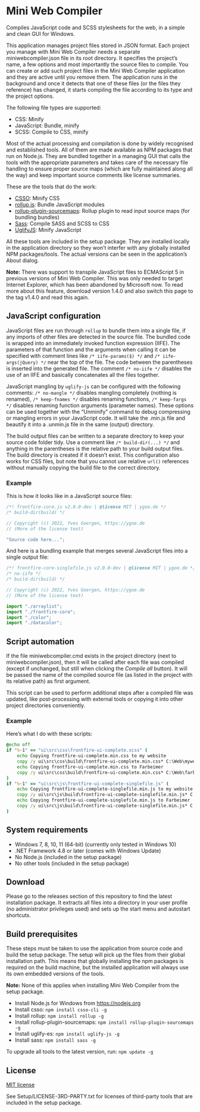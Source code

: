 Mini Web Compiler
=================

Compiles JavaScript code and SCSS stylesheets for the web, in a simple and clean GUI for Windows.

This application manages project files stored in JSON format. Each project you manage with Mini Web Compiler needs a separate miniwebcompiler.json file in its root directory. It specifies the project’s name, a few options and most importantly the source files to compile. You can create or add such project files in the Mini Web Compiler application and they are active until you remove them. The application runs in the background and once it detects that one of these files (or the files they reference) has changed, it starts compiling the file according to its type and the project options.

The following file types are supported:

* CSS: Minify
* JavaScript: Bundle, minify
* SCSS: Compile to CSS, minify

Most of the actual processing and compilation is done by widely recognised and established tools. All of them are made available as NPM packages that run on Node.js. They are bundled together in a managing GUI that calls the tools with the appropriate parameters and takes care of the necessary file handling to ensure proper source maps (which are fully maintained along all the way) and keep important source comments like license summaries.

These are the tools that do the work:

* [CSSO](https://github.com/css/csso): Minify CSS
* [rollup.js](https://github.com/rollup/rollup): Bundle JavaScript modules
* [rollup-plugin-sourcemaps](https://github.com/maxdavidson/rollup-plugin-sourcemaps): Rollup plugin to read input source maps (for bundling bundles)
* [Sass](https://github.com/sass/dart-sass): Compile SASS and SCSS to CSS
* [UglifyJS](https://github.com/mishoo/UglifyJS): Minify JavaScript

All these tools are included in the setup package. They are installed locally in the application directory so they won’t interfer with any globally installed NPM packages/tools. The actual versions can be seen in the application’s About dialog.

**Note:** There was support to transpile JavaScript files to ECMAScript 5 in previous versions of Mini Web Compiler. This was only needed to target Internet Explorer, which has been abandoned by Microsoft now. To read more about this feature, download version 1.4.0 and also switch this page to the tag v1.4.0 and read this again.

JavaScript configuration
------------------------
JavaScript files are run through `rollup` to bundle them into a single file, if any imports of other files are detected in the source file. The bundled code is wrapped into an immediately invoked function expression (IIFE). The parameters of that function and the arguments when calling it can be specified with comment lines like `/* iife-params($) */` and `/* iife-args(jQuery) */` near the top of the file. The code between the parentheses is inserted into the generated file. The comment `/* no-iife */` disables the use of an IIFE and basically concatenates all the files together.

JavaScript mangling by `uglify-js` can be configured with the following comments: `/* no-mangle */` disables mangling completely (nothing is renamed), `/* keep-fnames */` disables renaming functions, `/* keep-fargs */` disables renaming function arguments (parameter names). These options can be used together with the “Unminify” command to debug compressing or mangling errors in your JavaScript code. It will take the .min.js file and beautify it into a .unmin.js file in the same (output) directory.

The build output files can be written to a separate directory to keep your source code folder tidy. Use a comment like `/* build-dir(...) */` and anything in the parentheses is the relative path to your build output files. The build directory is created if it doesn’t exist. This configuration also works for CSS files, but note that you cannot use relative `url()` references without manually copying the build file to the correct directory.

### Example

This is how it looks like in a JavaScript source files:

```js
/*! frontfire-core.js v2.0.0-dev | @license MIT | ygoe.de */
/* build-dir(build) */

// Copyright (c) 2022, Yves Goergen, https://ygoe.de
// (More of the license text)

"Source code here...";
```

And here is a bundling example that merges several JavaScript files into a single output file:

```js
/*! frontfire-core-singlefile.js v2.0.0-dev | @license MIT | ygoe.de */
/* no-iife */
/* build-dir(build) */

// Copyright (c) 2022, Yves Goergen, https://ygoe.de
// (More of the license text)

import "./arraylist";
import "./frontfire-core";
import "./color";
import "./datacolor";
```

Script automation
-----------------
If the file miniwebcompiler.cmd exists in the project directory (next to miniwebcompiler.json), then it will be called after each file was compiled (except if unchanged, but still when clicking the *Compile all* button). It will be passed the name of the compiled source file (as listed in the project with its relative path) as first argument.

This script can be used to perform additional steps after a compiled file was updated, like post-processing with external tools or copying it into other project directories conveniently.

### Example

Here’s what I do with these scripts:

```cmd
@echo off
if "%~1" == "ui\src\css\frontfire-ui-complete.scss" (
	echo Copying frontfire-ui-complete.min.css to my website
	copy /y ui\src\css\build\frontfire-ui-complete.min.css* C:\Web\mywebsite\lib\frontfire2 >nul
	echo Copying frontfire-ui-complete.min.css to Farbeimer
	copy /y ui\src\css\build\frontfire-ui-complete.min.css* C:\Web\farbeimer\lib\frontfire2 >nul
)
if "%~1" == "ui\src\js\frontfire-ui-complete-singlefile.js" (
	echo Copying frontfire-ui-complete-singlefile.min.js to my website
	copy /y ui\src\js\build\frontfire-ui-complete-singlefile.min.js* C:\Web\mywebsite\lib\frontfire2 >nul
	echo Copying frontfire-ui-complete-singlefile.min.js to Farbeimer
	copy /y ui\src\js\build\frontfire-ui-complete-singlefile.min.js* C:\Web\farbeimer\lib\frontfire2 >nul
)
```

System requirements
-------------------
* Windows 7, 8, 10, 11 (64-bit) (currently only tested in Windows 10)
* .NET Framework 4.8 or later (comes with Windows Update)
* No Node.js (included in the setup package)
* No other tools (included in the setup package)

Download
--------
Please go to the releases section of this repository to find the latest installation package. It extracts all files into a directory in your user profile (no administrator privileges used) and sets up the start menu and autostart shortcuts.

Build prerequisites
-------------------
These steps must be taken to use the application from source code and build the setup package. The setup will pick up the files from their global installation path. This means that globally installing the npm packages is required on the build machine, but the installed application will always use its own embedded versions of the tools.

**Note:** None of this applies when installing Mini Web Compiler from the setup package.

* Install Node.js for Windows from https://nodejs.org
* Install csso: `npm install csso-cli -g`
* Install rollup: `npm install rollup -g`
* Install rollup-plugin-sourcemaps: `npm install rollup-plugin-sourcemaps -g`
* Install uglify-es: `npm install uglify-js -g`
* Install sass: `npm install sass -g`

To upgrade all tools to the latest version, run: `npm update -g`

License
-------
[MIT license](https://github.com/ygoe/MiniWebCompiler/blob/master/LICENSE)

See Setup/LICENSE-3RD-PARTY.txt for licenses of third-party tools that are included in the setup package.
